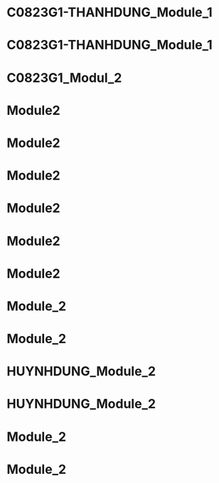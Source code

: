 # C0823G1-THANHDUNG_Module_1
# C0823G1-THANHDUNG_Module_1
# C0823G1_Modul_2
# Module2
# Module2
# Module2
# Module2
# Module2
# Module2
# Module_2
# Module_2
# HUYNHDUNG_Module_2
# HUYNHDUNG_Module_2
# Module_2
# Module_2
